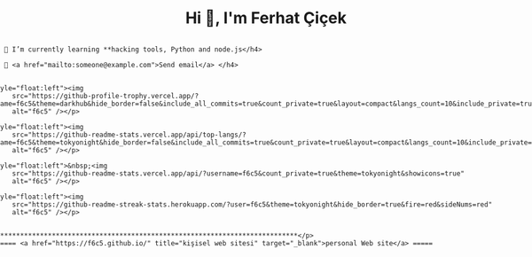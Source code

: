 <body>
    <style>
        body{
            display: flex;
            flex-direction: column;
            place-items: center;
        }
    </style>
    <h1>Hi 👋, I'm Ferhat Çiçek</h1>


    <h4>- 🌱 I’m currently learning **hacking tools, Python and node.js</h4>

    <h4>- 💬 <a href="mailto:someone@example.com">Send email</a> </h4>


    <p style="float:left"><img
            src="https://github-profile-trophy.vercel.app/?username=f6c5&theme=darkhub&hide_border=false&include_all_commits=true&count_private=true&layout=compact&langs_count=10&include_private=true"
            alt="f6c5" /></p>

    <p style="float:left"><img
            src="https://github-readme-stats.vercel.app/api/top-langs/?username=f6c5&theme=tokyonight&hide_border=false&include_all_commits=true&count_private=true&layout=compact&langs_count=10&include_private=true"
            alt="f6c5" /></p>

    <p style="float:left">&nbsp;<img
            src="https://github-readme-stats.vercel.app/api/?username=f6c5&count_private=true&theme=tokyonight&showicons=true"
            alt="f6c5" /></p>

    <p style="float:left"><img
            src="https://github-readme-streak-stats.herokuapp.com/?user=f6c5&theme=tokyonight&hide_border=true&fire=red&sideNums=red"
            alt="f6c5" /></p>
    </br>
    </br>
    <p>*****************************************************************************</p>
    <h3>===== <a href="https://f6c5.github.io/" title="kişisel web sitesi" target="_blank">personal Web site</a> =====
    </h3>


</body>
